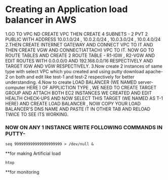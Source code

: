 # Creating an Application load balancer in AWS
1.GO TO VPC ND CREATE VPC THEN CREATE 4 SUBNETS - 2 PVT 2 PUBLIC WITH ADDRESS 10.0.1.0/24 , 10.0.2.0/24 , 10.0.3.0/24 , 10.0.4.0/24
2.THEN CREATE INTERNET GATEWAY AND CONNECT VPC TO IT AND THEN CREATE VGW AND CONNECT(ATTACH) VPC TO IT. NOW GO TO ROUTE TABLES AND CREATE 2 ROUTE 
  TABLE - R1-IGW , R2-VGW AND EDIT ROUTES WITH 0.0.0.0/0 AND 192.168.0.0/16 RESPECTIVELY AND TARGET IGW AND VGW RESPECTIVELY.
3.Now create 2 instances of same type with select VPC which you created and using putty download apache-2 on both and edit like test-1 and test-2 respectively for better understanding.
4.Now to create LOAD BALANCER (WE NAMED server-computer HERE ) OF APPLICTION TYPE , WE NEED TO CREATE TARGET GROUP AND ATTACH BOTH EC2 INSTANCES WE CREATED AND EDIT HEALTH CHECK-UPS 
AND NOW SELECT THIS TARGET (WE NAMED AS T-1 HERE) AND CREATE LOAD BALANCER , NOW COPY YOUR LOAD BALANCER'S DNS NAME AND PASTE IT IN OTHER TAB AND RELOAD TWICE TO SEE ITS WORKING.
### NOW ON ANY 1 INSTANCE WRITE FOLLOWING COMMANDS IN PUTTY-
```
seq 999999999999999999999 > /dev/null &
```
**for making Artificial load
```
htop
```
**for monitoring
